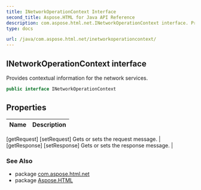 ```yaml
---
title: INetworkOperationContext Interface
second_title: Aspose.HTML for Java API Reference
description: com.aspose.html.net.INetworkOperationContext interface. Provides contextual information for the network services
type: docs

url: /java/com.aspose.html.net/inetworkoperationcontext/
---
```

## INetworkOperationContext interface

Provides contextual information for the network services.

```java
public interface INetworkOperationContext
```

## Properties

| Name | Description |
| --- | --- |
[getRequest]
[setRequest] Gets or sets the request message. |
[getResponse]
[setResponse] Gets or sets the response message. |

### See Also

* package [com.aspose.html.net](../../com.aspose.html.net/)
* package [Aspose.HTML](../../)
